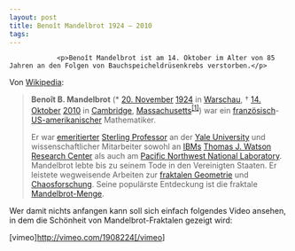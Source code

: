 ```yaml
---
layout: post
title: Benoît Mandelbrot 1924 – 2010
tags:
---
```



                <p>Benoît Mandelbrot ist am 14. Oktober im Alter von 85 Jahren an den Folgen von Bauchspeicheldrüsenkrebs verstorben.</p>
<p>Von <a href="http://de.wikipedia.org/wiki/Benoît_Mandelbrot">Wikipedia</a>:</p>
<blockquote><strong>Benoît B. Mandelbrot</strong> (* <a title="20. November" href="http://de.wikipedia.org/wiki/20._November">20. November</a> <a title="1924" href="http://de.wikipedia.org/wiki/1924">1924</a> in <a title="Warschau" href="http://de.wikipedia.org/wiki/Warschau">Warschau</a>, † <a title="14. Oktober" href="http://de.wikipedia.org/wiki/14._Oktober">14. Oktober</a> <a title="2010" href="http://de.wikipedia.org/wiki/2010">2010</a> in <a title="Cambridge (Massachusetts)" href="http://de.wikipedia.org/wiki/Cambridge_(Massachusetts)">Cambridge</a>, <a title="Massachusetts" href="http://de.wikipedia.org/wiki/Massachusetts">Massachusetts</a><sup><a href="http://de.wikipedia.org/wiki/Beno%C3%AEt_Mandelbrot#cite_note-nyt-0">[1]</a></sup>) war ein <a title="Frankreich" href="http://de.wikipedia.org/wiki/Frankreich">französisch</a>-<a title="Vereinigte Staaten" href="http://de.wikipedia.org/wiki/Vereinigte_Staaten">US-amerikanischer</a> Mathematiker.

Er war <a title="Emeritierung" href="http://de.wikipedia.org/wiki/Emeritierung">emeritierter</a> <a title="Sterling Professor" href="http://de.wikipedia.org/wiki/Sterling_Professor">Sterling Professor</a> an der <a title="Yale University" href="http://de.wikipedia.org/wiki/Yale_University">Yale University</a> und wissenschaftlicher Mitarbeiter sowohl an <a title="IBM" href="http://de.wikipedia.org/wiki/IBM">IBMs</a> <a title="Thomas J. Watson Research Center" href="http://de.wikipedia.org/wiki/Thomas_J._Watson_Research_Center">Thomas J. Watson Research Center</a> als auch am <a title="Pacific Northwest National Laboratory (Seite nicht vorhanden)" href="http://de.wikipedia.org/w/index.php?title=Pacific_Northwest_National_Laboratory&amp;action=edit&amp;redlink=1">Pacific Northwest National Laboratory</a>. Mandelbrot lebte bis zu seinem Tode in den Vereinigten Staaten. Er leistete wegweisende Arbeiten zur <a title="Fraktal" href="http://de.wikipedia.org/wiki/Fraktal">fraktalen Geometrie</a> und <a title="Chaosforschung" href="http://de.wikipedia.org/wiki/Chaosforschung">Chaosforschung</a>. Seine populärste Entdeckung ist die fraktale <a title="Mandelbrot-Menge" href="http://de.wikipedia.org/wiki/Mandelbrot-Menge">Mandelbrot-Menge</a>.</blockquote>
<p>Wer damit nichts anfangen kann soll sich einfach folgendes Video ansehen, in dem die Schönheit von Mandelbrot-Fraktalen gezeigt wird:</p>
<p>[vimeo]<a href="http://vimeo.com/1908224[/vimeo">http://vimeo.com/1908224[/vimeo</a>]</p>
